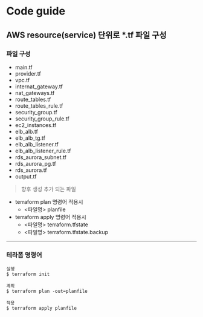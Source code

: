 # Code guide

## AWS resource(service) 단위로 *.tf 파일 구성

### 파일 구성
- main.tf
- provider.tf
- vpc.tf
- internat_gateway.tf
- nat_gateways.tf
- route_tables.tf
- route_tables_rule.tf
- security_group.tf
- security_group_rule.tf
- ec2_instances.tf
- elb_alb.tf
- elb_alb_tg.tf
- elb_alb_listener.tf
- elb_alb_listener_rule.tf
- rds_aurora_subnet.tf
- rds_aurora_pg.tf
- rds_aurora.tf
- output.tf

> 향후 생성 추가 되는 파일
- terraform plan 명령어 적용시 
    - <파일명> planfile
- terraform apply 명령어 적용시
    - <파일명> terraform.tfstate
    - <파일명> terraform.tfstate.backup

-----
### 테라폼 명령어
```
실행
$ terraform init 

계획
$ terraform plan -out=planfile

적용
$ terraform apply planfile
```

